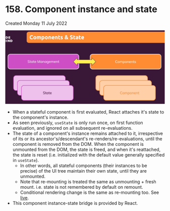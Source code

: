 # 158. Component instance and state
Created Monday 11 July 2022

![](../../../../assets/159_Component_instance_and_state-image-1.png)
- When a stateful component is first evaluated, React attaches it's state to the component's instance.
- As seen previously, `useState` is only run once, on first function evaluation, and ignored on all subsequent re-evaluations.
- The state of a component's instance remains attached to it, irrespective of its or its ancestor's/descendant's re-renders/re-evaluations, until the component is removed from the DOM. When the component is unmounted from the DOM, the state is freed, and when it's reattached, the state is reset (i.e. initialized with the default value generally specified in `useState`).
	- In other words, all stateful components (their instances to be precise) of the UI tree maintain their own state, until they are unmounted.
	- Note that re-mounting is treated the same as unmounting + fresh mount. i.e. state is not remembered by default on remount.
	- Conditional rendering change is the same as re-mounting too. See [live](https://exemplar-codes.github.io/ComponentStateBridge#).
- This component instance-state bridge is provided by React.